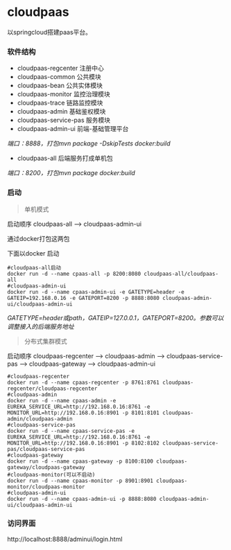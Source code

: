 # cloudpaas

以springcloud搭建paas平台。

### 软件结构

* cloudpaas-regcenter 注册中心
* cloudpaas-common  公共模块
* cloudpaas-bean 公共实体模块
* cloudpaas-monitor 监控治理模块
* cloudpaas-trace 链路监控模块
* cloudpaas-admin 基础鉴权模块
* cloudpaas-service-pas 服务模块
* cloudpaas-admin-ui 前端-基础管理平台

*端口：8888，打包mvn package -DskipTests docker:build*

* cloudpaas-all 后端服务打成单机包

*端口：8200，打包mvn package docker:build*

### 启动

> 单机模式

启动顺序 cloudpaas-all --> cloudpaas-admin-ui

通过docker打包这两包

下面以docker 启动

```
#cloudpaas-all启动
docker run -d --name cpaas-all -p 8200:8080 cloudpaas-all/cloudpaas-all
#cloudpaas-admin-ui
docker run -d --name cpaas-admin-ui -e GATETYPE=header -e GATEIP=192.168.0.16 -e GATEPORT=8200 -p 8888:8080 cloudpaas-admin-ui/cloudpaas-admin-ui
```

*GATETYPE=header或path，GATEIP=127.0.0.1，GATEPORT=8200。参数可以调整接入的后端服务地址*



> 分布式集群模式

启动顺序 cloudpaas-regcenter --> cloudpaas-admin --> cloudpaas-service-pas --> cloudpaas-gateway --> cloudpaas-admin-ui

```
#cloudpaas-regcenter
docker run -d --name cpaas-regcenter -p 8761:8761 cloudpaas-regcenter/cloudpaas-regcenter
#cloudpaas-admin
docker run -d --name cpaas-admin -e EUREKA_SERVICE_URL=http://192.168.0.16:8761 -e MONITOR_URL=http://192.168.0.16:8901 -p 8101:8101 cloudpaas-admin/cloudpaas-admin
#cloudpaas-service-pas
docker run -d --name cpaas-service-pas -e EUREKA_SERVICE_URL=http://192.168.0.16:8761 -e MONITOR_URL=http://192.168.0.16:8901 -p 8102:8102 cloudpaas-service-pas/cloudpaas-service-pas
#cloudpaas-gateway
docker run -d --name cpaas-gateway -p 8100:8100 cloudpaas-gateway/cloudpaas-gateway
#cloudpaas-monitor(可以不启动)
docker run -d --name cpaas-monitor -p 8901:8901 cloudpaas-monitor/cloudpaas-monitor
#cloudpaas-admin-ui
docker run -d --name cpaas-admin-ui -p 8888:8080 cloudpaas-admin-ui/cloudpaas-admin-ui
```



### 访问界面

http://localhost:8888/adminui/login.html